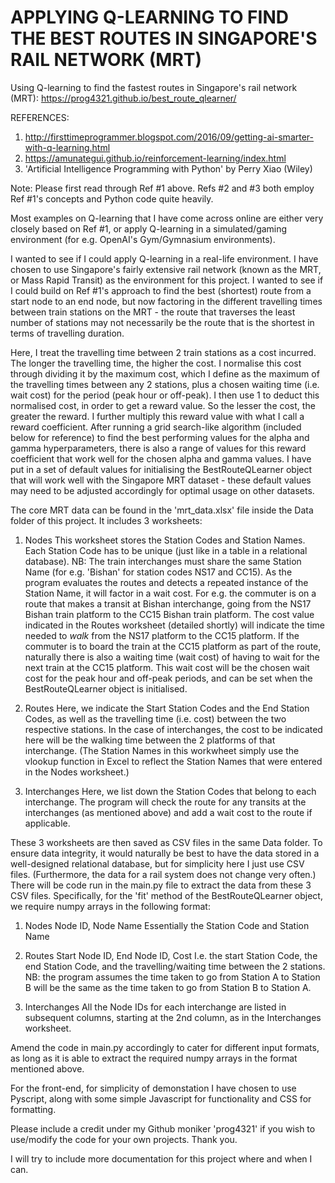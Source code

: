 APPLYING Q-LEARNING TO FIND THE BEST ROUTES IN SINGAPORE'S RAIL NETWORK (MRT)
=============================================================================

Using Q-learning to find the fastest routes in Singapore's rail network (MRT):
https://prog4321.github.io/best_route_qlearner/

REFERENCES:
1. http://firsttimeprogrammer.blogspot.com/2016/09/getting-ai-smarter-with-q-learning.html
2. https://amunategui.github.io/reinforcement-learning/index.html
3. 'Artificial Intelligence Programming with Python' by Perry Xiao (Wiley)

Note: Please first read through Ref #1 above. Refs #2 and #3 both employ Ref #1's
concepts and Python code quite heavily.

Most examples on Q-learning that I have come across online are either very closely based
on Ref #1, or apply Q-learning in a simulated/gaming environment (for e.g. OpenAI's
Gym/Gymnasium environments).

I wanted to see if I could apply Q-learning in a real-life environment. I have chosen
to use Singapore's fairly extensive rail network (known as the MRT, or Mass Rapid Transit)
as the environment for this project. I wanted to see if I could build on Ref #1's approach
to find the best (shortest) route from a start node to an end node, but now factoring in
the different travelling times between train stations on the MRT - the route that
traverses the least number of stations may not necessarily be the route that is the
shortest in terms of travelling duration.

Here, I treat the travelling time between 2 train stations as a cost incurred. The longer
the travelling time, the higher the cost. I normalise this cost through dividing it by the
maximum cost, which I define as the maximum of the travelling times between any 2 stations,
plus a chosen waiting time (i.e. wait cost) for the period (peak hour or off-peak). I then
use 1 to deduct this normalised cost, in order to get a reward value. So the lesser the cost,
the greater the reward. I further multiply this reward value with what I call a
reward coefficient. After running a grid search-like algorithm (included below for reference)
to find the best performing values for the alpha and gamma hyperparameters, there is also a
range of values for this reward coefficient that work well for the chosen alpha and gamma values.
I have put in a set of default values for initialising the BestRouteQLearner object that will
work well with the Singapore MRT dataset - these default values may need to be adjusted
accordingly for optimal usage on other datasets.

The core MRT data can be found in the 'mrt_data.xlsx' file inside the Data folder of this
project. It includes 3 worksheets:

1. Nodes
This worksheet stores the Station Codes and Station Names. Each Station Code has to be unique
(just like in a table in a relational database). NB: The train interchanges must share the same
Station Name (for e.g. 'Bishan' for station codes NS17 and CC15). As the program evaluates the
routes and detects a repeated instance of the Station Name, it will factor in a wait cost.
For e.g. the commuter is on a route that makes a transit at Bishan interchange, going from the
NS17 Bishan train platform to the CC15 Bishan train platform. The cost value indicated in the
Routes worksheet (detailed shortly) will indicate the time needed to *walk* from the NS17
platform to the CC15 platform. If the commuter is to board the train at the CC15 platform as
part of the route, naturally there is also a waiting time (wait cost) of having to wait for the
next train at the CC15 platform. This wait cost will be the chosen wait cost for the peak hour
and off-peak periods, and can be set when the BestRouteQLearner object is initialised.

2. Routes
Here, we indicate the Start Station Codes and the End Station Codes, as well as the travelling
time (i.e. cost) between the two respective stations. In the case of interchanges, the cost
to be indicated here will be the walking time between the 2 platforms of that interchange.
(The Station Names in this workwheet simply use the vlookup function in Excel to reflect the
Station Names that were entered in the Nodes worksheet.)

3. Interchanges
Here, we list down the Station Codes that belong to each interchange. The program will
check the route for any transits at the interchanges (as mentioned above) and add a
wait cost to the route if applicable.

These 3 worksheets are then saved as CSV files in the same Data folder. To ensure
data integrity, it would naturally be best to have the data stored in a well-designed
relational database, but for simplicity here I just use CSV files. (Furthermore, the
data for a rail system does not change very often.) There will be code run in the 
main.py file to extract the data from these 3 CSV files. Specifically, for the 'fit'
method of the BestRouteQLearner object, we require numpy arrays in the following 
format:

1. Nodes
Node ID, Node Name
Essentially the Station Code and Station Name

2. Routes
Start Node ID, End Node ID, Cost
I.e. the start Station Code, the end Station Code, and the travelling/waiting time
between the 2 stations. NB: the program assumes the time taken to go from
Station A to Station B will be the same as the time taken to go from Station B to
Station A.

3. Interchanges
All the Node IDs for each interchange are listed in subsequent columns,
starting at the 2nd column, as in the Interchanges worksheet.

Amend the code in main.py accordingly to cater for different input formats, as
long as it is able to extract the required numpy arrays in the format mentioned above.

For the front-end, for simplicity of demonstation I have chosen to use Pyscript,
along with some simple Javascript for functionality and CSS for formatting.

Please include a credit under my Github moniker 'prog4321' if you wish to use/modify
the code for your own projects. Thank you.

I will try to include more documentation for this project where and when I can.
